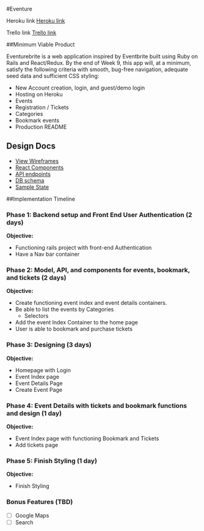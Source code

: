 #Eventure

Heroku link
[Heroku link][heroku]

[heroku]: eventurebrite.herokuapp.com

Trello link
[Trello link][trello]

[trello]: https://trello.com/johnlee283

##Minimum Viable Product

Eventurebrite is a web application inspired by Eventbrite built using Ruby on Rails and React/Redux. By the end of Week 9, this app will, at a minimum, satisfy the following criteria with smooth, bug-free navigation, adequate seed data and sufficient CSS styling:

- New Account creation, login, and guest/demo login
- Hosting on Heroku
- Events
- Registration / Tickets
- Categories
- Bookmark events
- Production README

## Design Docs
* [View Wireframes][wireframes]
* [React Components][components]
* [API endpoints][api-endpoints]
* [DB schema][schema]
* [Sample State][sample-state]

[wireframes]: ./wireframes
[components]: ./component-hierarchy.md
[sample-state]: ./sample-state.md
[api-endpoints]: ./api-endpoints.md
[schema]: ./schema.md


##Implementation Timeline

### Phase 1: Backend setup and Front End User Authentication (2 days)

**Objective:**
- Functioning rails project with front-end Authentication
- Have a Nav bar container

### Phase 2: Model, API, and components for events, bookmark, and tickets (2 days)

**Objective:**
- Create functioning event index and event details containers.
- Be able to list the events by Categories  
  - Selectors
- Add the event Index Container to the home page
- User is able to bookmark and purchase tickets


### Phase 3: Designing (3 days)

**Objective:**
- Homepage with Login
- Event Index page
- Event Details Page
- Create Event Page

### Phase 4: Event Details with tickets and bookmark functions and design (1 day)

**Objective:**
- Event Index page with functioning Bookmark and Tickets
- Add tickets page

### Phase 5: Finish Styling (1 day)

**Objective:**
- Finish Styling

### Bonus Features (TBD)
- [ ] Google Maps
- [ ] Search
